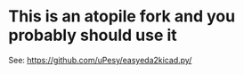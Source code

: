 # This is an atopile fork and you probably should use it

See: https://github.com/uPesy/easyeda2kicad.py/
